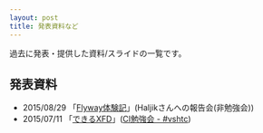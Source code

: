 ```yaml
---
layout: post
title: 発表資料など
---
```


過去に発表・提供した資料/スライドの一覧です。

## 発表資料

+ 2015/08/29 「[Flyway体験記](./2015-08-29-flyway/)」(Haljikさんへの報告会(非勉強会))
+ 2015/07/11 「[できるXFD](./2015-07-11-i-can-xfd/)」([CI勉強会 - #vshtc](https://vshtc.doorkeeper.jp/events/26853))
